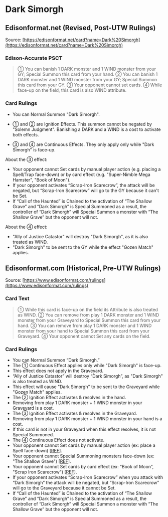 # Dark Simorgh

## Edisonformat.net (Revised, Post-UTW Rulings)

Source: [https://edisonformat.net/card?name=Dark%20Simorgh](https://edisonformat.net/card?name=Dark%20Simorgh)

### Edison-Accurate PSCT

> ① You can banish 1 DARK monster and 1 WIND monster from your GY; Special Summon this card from your hand.
> ② You can banish 1 DARK monster and 1 WIND monster from your GY; Special Summon this card from your GY.
> ③ Your opponent cannot set cards.
> ④ While face-up on the field, this card is also WIND attribute.

### Card Rulings

*   You can Normal Summon "Dark Simorgh".

*   ① and ② are Ignition Effects. This summon cannot be negated by "Solemn Judgment". Banishing a DARK and a WIND is a cost to activate both effects.

*   ③ and ④ are Continuous Effects. They only apply only while "Dark Simorgh" is face-up.

About the ③ effect:
*   Your opponent cannot Set cards by manual player action (e.g. placing a Spell/Trap face-down) or by card effect (e.g. "Super-Nimble Mega Hamster", "Book of Moon").
*   If your opponent activates “Scrap-Iron Scarecrow”, the attack will be negated, but “Scrap-Iron Scarecrow” will go to the GY because it can't be Set.
*   If “Call of the Haunted” is Chained to the activation of “The Shallow Grave” and “Dark Simorgh” is Special Summoned as a result, the controller of “Dark Simorgh” will Special Summon a monster with “The Shallow Grave” but the opponent will not.

About the ④ effect:
*   "Ally of Justice Catastor" will destroy "Dark Simorgh", as it is also treated as WIND.
*   "Dark Simorgh" to be sent to the GY while the effect "Gozen Match" applies.


## Edisonformat.com (Historical, Pre-UTW Rulings)

Source: [https://www.edisonformat.com/rulings](https://www.edisonformat.com/rulings)

### Card Text

> ① While this card is face-up on the field its Attribute is also treated as WIND. ② You can remove from play 1 DARK monster and 1 WIND monster from your Graveyard to Special Summon this card from your hand. ③ You can remove from play 1 DARK monster and 1 WIND monster from your hand to Special Summon this card from your Graveyard. ④ Your opponent cannot Set any cards on the field.

### Card Rulings

*   You can Normal Summon “Dark Simorgh.”
*   The ① Continuous Effect applies only while "Dark Simorgh" is face-up.
*   This effect does not apply in the Graveyard.
*   “Ally of Justice Catastor” will destroy “Dark Simorgh”, as "Dark Simorgh" is also treated as WIND.
*   This effect will cause "Dark Simorgh" to be sent to the Graveyard while "Gozen Match" applies.
*   The ② Ignition Effect activates & resolves in the hand.
*   Removing from play 1 DARK monster + 1 WIND monster in your Graveyard is a cost.
*   The ③ Ignition Effect activates & resolves in the Graveyard.
*   Removing from play 1 DARK monster + 1 WIND monster in your hand is a cost.
*   If this card is not in your Graveyard when this effect resolves, it is not Special Summoned.
*   The ④ Continuous Effect does not activate.
*   Your opponent cannot Set cards by manual player action (ex: place a Spell face-down) \[[REF](https://www.pojo.biz/board/showthread.php?t=830504)\].
*   Your opponent cannot Special Summoning monsters face-down (ex: "The Shallow Grave") \[[REF](https://www.pojo.biz/board/showthread.php?t=520413)\].
*   Your opponent cannot Set cards by card effect (ex: “Book of Moon”, "Scrap Iron Scarecrow") \[[REF](https://www.pojo.biz/board/showthread.php?t=830504)\].
*   If your opponent activates “Scrap-Iron Scarecrow” when you attack with “Dark Simorgh” the attack will be negated, but “Scrap-Iron Scarecrow” will go to the Graveyard because it cannot be Set.
*   If “Call of the Haunted” is Chained to the activation of “The Shallow Grave” and “Dark Simorgh” is Special Summoned as a result, the controller of “Dark Simorgh” will Special Summon a monster with “The Shallow Grave” but the opponent will not.



